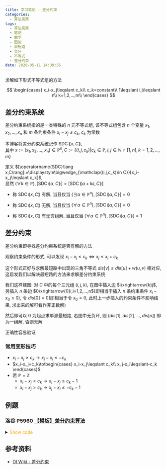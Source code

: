 ```yaml
---
title: 学习笔记 - 差分约束
categories:
  - 算法竞赛
tags:
  - 算法竞赛
  - 笔记
  - 数学
  - 图论
  - 最短路
  - 负环
  - 不等式
  - 差分约束
date: 2020-05-11 14:39:55
---
```


求解如下形式不等式组的方法

$$
\begin{cases}
  x_i-x_j\leqslant c_k\\
  c_k=constant\\
  1\leqslant i,j\leqslant n\\
  k=1,2,...,m\\
\end{cases}
$$

<!-- more -->

## 差分约束系统

差分约束系统指的是一类特殊的 $n$ 元不等式组, 该不等式组包含 $n$ 个变量 $x_1,x_2,...,x_n$ 和 $m$ 条约束条件 $x_i-x_j\leqslant c_k,~c_k$ 为常数

本博客将差分约束系统记作 $\operatorname{SDC}\lang x,C\rang$,  
其中 $x:=(x_1,x_2,...,x_n)\in\mathbb{P}^n, C:=\{(i,j,c_k)|c_k\in\mathbb{P},i,j\in\mathbb{N}\cap[1,n],k=1,2,...,m\}$

定义 $[\operatorname{SDC}\lang x,C\rang]:=\displaystyle\bigwedge_{\mathclap{(i,j,c_k)\in C}}[x_i-x_j\leqslant c_k]$,  
显然 $(\forall k\in\mathbb{P}),[\operatorname{SDC}\lang\alpha,C\rang]=[\operatorname{SDC}\lang\alpha+k\epsilon,C\rang]$

- 称 $\operatorname{SDC}\lang x,C\rang$ 有解, 当且仅当 $(\exists\alpha\in\mathbb{P}^n),[\operatorname{SDC}\lang\alpha,C\rang]=0$

- 称 $\operatorname{SDC}\lang x,C\rang$ 无解, 当且仅当 $(\forall\alpha\in\mathbb{P}^n),[\operatorname{SDC}\lang\alpha,C\rang]=0$

- 称 $\operatorname{SDC}\lang x,C\rang$ 有无穷组解, 当且仅当 $(\forall\alpha\in\mathbb{P}^n),[\operatorname{SDC}\lang\alpha,C\rang]=1$

## 差分约束

差分约束即寻找差分约束系统是否有解的方法

观察约束条件的形式, 可以发现 $x_i-x_j\leqslant c_k\iff x_j\leqslant x_i+c_k$

这个形式正好与求解最短路中出现的三角不等式 $dis[v]\leqslant dis[u]+w(u,v)$ 相对应, 这启发我们以解决最短路的方法来求解差分约束系统

我们这样建图: 对 $C$ 中的每个三元组 $(i,j,k)$, 在图中插入边 $i\xrightarrow{k}j$, 另插入 $n$ 条边 $0\xrightarrow{0}i,i=1,2,...,n$(即相当于插入 $n$ 条约束条件 $x_i-x_0\leqslant0$), 令 $dis[0]=0$(即相当于令 $x_0=0$, 此时上一步插入的约束条件不影响结果, 求出来的解可看作非正数解)

然后即可以 $0$ 为起点求单源最短路, 若图中无负环, 则 $(dis[1],dis[2],...,dis[n])$ 即为一组解, 否则无解

正确性容易验证

### 常用变形技巧

- $x_i-x_j\geqslant c_k\to x_j-x_i\leqslant-c_k$
- $x_i-x_j=c_k\to\begin{cases}
  x_i-x_j\leqslant c_k\\
  x_j-x_i\leqslant-c_k
\end{cases}$
- 若 $\mathbb{P}=\mathbb{Z}$
  - $x_i-x_j<c_k\to x_i-x_j\leqslant c_k-1$
  - $x_i-x_j>c_k\to x_j-x_i\leqslant -c_k-1$

## 例题

### 洛谷 P5960 [【模板】差分约束算法](https://www.luogu.com.cn/problem/P5960)

<details>
<summary><font color='orange'>Show code</font></summary>

{% icodeweb cpa_cpp title:Luogu_P5960 Luogu/P5960/0.cpp %}

</details>

## 参考资料

- [OI Wiki - 差分约束](https://oi-wiki.org/graph/diff-constraints/)
